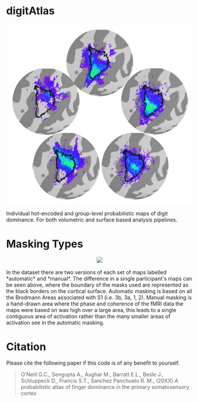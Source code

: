 # digitAtlas

<p align="center">
<img src='images/example.jpg'>
</p>

Individual hot-encoded and group-level probabilistic maps of digit dominance. For both volumetric and surface based analysis pipelines.

# Masking Types
<p align="center">
<img src='images/manvauto.jpg'>
</p>
In the dataset there are two versions of each set of maps labelled *automatic* and *manual*. The difference in a single participant's maps can be seen above, where the boundary of the masks used are represented as the black borders on the cortical surface. Automatic masking is based on all the Brodmann Areas associated with S1 (i.e. 3b, 3a, 1, 2). Manual masking is a hand-drawn area where the phase and coherence of the fMRI data the maps were based on was high over a large area, this leads to a single contiguous area of activation rather than the many smaller areas of activation see in the automatic masking.  

# Citation
Please cite the following paper if this code is of any benefit to yourself. 
> O’Neill G.C., Sengupta A., Asghar M., Barratt E.L., Besle J., Schluppeck D., Francis S.T., Sanchez Panchuelo R. M., (20XX) A probabilistic atlas of finger dominance in the primary somatosensory cortex
